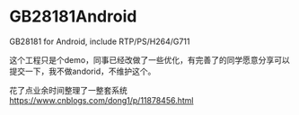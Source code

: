 # GB28181Android
GB28181 for Android, include RTP/PS/H264/G711

这个工程只是个demo，同事已经改做了一些优化，有完善了的同学愿意分享可以提交一下，我不做andorid，不维护这个。

花了点业余时间整理了一整套系统
https://www.cnblogs.com/dong1/p/11878456.html
